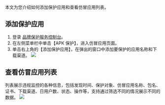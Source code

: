 本文为您介绍如何添加保护应用和查看仿冒应用列表。

## 添加保护应用
1. 登录 [品牌保护服务控制台](https://console.cloud.tencent.com/bps)。
2. 在左侧菜单栏中单击【APK 保护】，进入仿冒应用页面。
3. 单击右上角的【添加保护应用】，在弹出的窗口中添加要保护的应用名称和下载渠道。
![](https://main.qcloudimg.com/raw/45b72d5df2f01437461bfea037490553.png)

## 查看仿冒应用列表
列表展示违规监控的各种信息，包括发现时间、保护对象、仿冒应用名称、包名、证书、下载渠道、日用户数、状态、操作等，支持通过筛选不同的情况展示不同的数据。 
![](https://main.qcloudimg.com/raw/8051c9537ce32bbad6661698b814864e.png)
